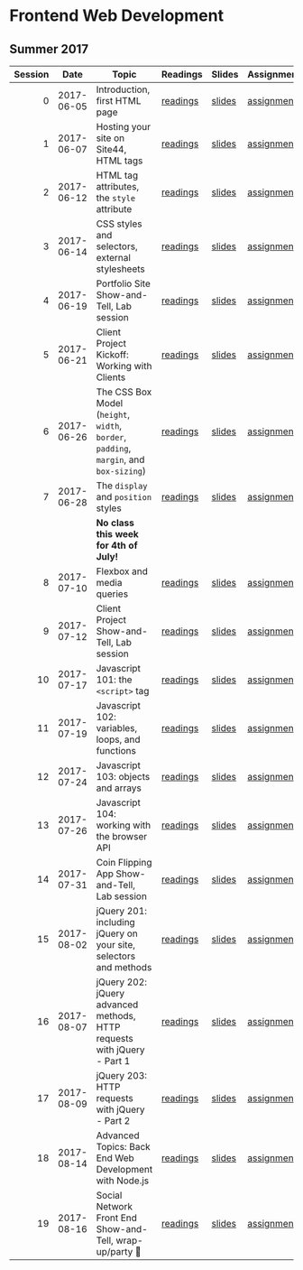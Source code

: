 # Frontend Web Development

## Summer 2017

| Session |    Date    | Topic                                                                                  | Readings                 | Slides               | Assignment                    | Project                                     |
| ------: | :--------: | -------------------------------------------------------------------------------------- | ------------------------ | -------------------- | ----------------------------- | ------------------------------------------- |
|       0 | 2017-06-05 | Introduction, first HTML page                                                          | [readings](/readings/0)  | [slides](/slides/0)  | [assignment](/assignments/0)  |                                             |
|       1 | 2017-06-07 | Hosting your site on Site44, HTML tags                                                 | [readings](/readings/1)  | [slides](/slides/1)  | [assignment](/assignments/1)  |                                             |
|       2 | 2017-06-12 | HTML tag attributes, the `style` attribute                                             | [readings](/readings/2)  | [slides](/slides/2)  | [assignment](/assignments/2)  |                                             |
|       3 | 2017-06-14 | CSS styles and selectors, external stylesheets                                         | [readings](/readings/3)  | [slides](/slides/3)  | [assignment](/assignments/3)  |                                             |
|       4 | 2017-06-19 | Portfolio Site Show-and-Tell, Lab session                                              | [readings](/readings/4)  | [slides](/slides/4)  | [assignment](/assignments/4)  | [Portfolio Site](/assignments/4)            |
|       5 | 2017-06-21 | Client Project Kickoff: Working with Clients                                           | [readings](/readings/5)  | [slides](/slides/5)  | [assignment](/assignments/5)  |                                             |
|       6 | 2017-06-26 | The CSS Box Model (`height`, `width`, `border`, `padding`, `margin`, and `box-sizing`) | [readings](/readings/6)  | [slides](/slides/6)  | [assignment](/assignments/6)  |                                             |
|       7 | 2017-06-28 | The `display` and `position` styles                                                    | [readings](/readings/7)  | [slides](/slides/7)  | [assignment](/assignments/7)  |                                             |
|         |            | **No class this week for 4th of July!**                                                |                          |                      |                               |                                             |
|       8 | 2017-07-10 | Flexbox and media queries                                                              | [readings](/readings/8)  | [slides](/slides/8)  | [assignment](/assignments/8)  |                                             |
|       9 | 2017-07-12 | Client Project Show-and-Tell, Lab session                                              | [readings](/readings/9)  | [slides](/slides/9)  | [assignment](/assignments/9)  | [Client Project](/assignments/9)            |
|      10 | 2017-07-17 | Javascript 101: the `<script>` tag                                                     | [readings](/readings/10) | [slides](/slides/10) | [assignment](/assignments/10) |                                             |
|      11 | 2017-07-19 | Javascript 102: variables, loops, and functions                                        | [readings](/readings/11) | [slides](/slides/11) | [assignment](/assignments/11) |                                             |
|      12 | 2017-07-24 | Javascript 103: objects and arrays                                                     | [readings](/readings/12) | [slides](/slides/12) | [assignment](/assignments/12) |                                             |
|      13 | 2017-07-26 | Javascript 104: working with the browser API                                           | [readings](/readings/13) | [slides](/slides/13) | [assignment](/assignments/13) |                                             |
|      14 | 2017-07-31 | Coin Flipping App Show-and-Tell, Lab session                                           | [readings](/readings/14) | [slides](/slides/14) | [assignment](/assignments/14) | [Coin Flipping App](/assignments/14)        |
|      15 | 2017-08-02 | jQuery 201: including jQuery on your site, selectors and methods                       | [readings](/readings/15) | [slides](/slides/15) | [assignment](/assignments/15) |                                             |
|      16 | 2017-08-07 | jQuery 202: jQuery advanced methods, HTTP requests with jQuery - Part 1                | [readings](/readings/16) | [slides](/slides/16) | [assignment](/assignments/16) |                                             |
|      17 | 2017-08-09 | jQuery 203: HTTP requests with jQuery - Part 2                                         | [readings](/readings/17) | [slides](/slides/17) | [assignment](/assignments/17) |                                             |
|      18 | 2017-08-14 | Advanced Topics: Back End Web Development with Node.js                                 | [readings](/readings/18) | [slides](/slides/18) | [assignment](/assignments/18) |                                             |
|      19 | 2017-08-16 | Social Network Front End Show-and-Tell, wrap-up/party 🎉                               | [readings](/readings/19) | [slides](/slides/19) | [assignment](/assignments/19) | [Social Network Front End](/assignments/19) |
